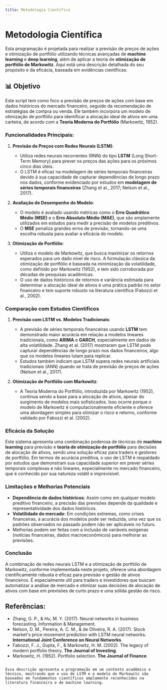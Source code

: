 ```yaml
---
title: Metodologia Científica
---
```


# Metodologia Científica

Esta programação é projetada para realizar a previsão de preços de ações e otimização de portfólio utilizando técnicas avançadas de **machine learning** e **deep learning**, além de aplicar a teoria de **otimização de portfólio de Markowitz**. Aqui está uma descrição detalhada do seu propósito e da eficácia, baseada em evidências científicas:

## 📊 Objetivo

Este script tem como foco a previsão de preços de ações com base em dados históricos do mercado financeiro, seguido da recomendação de estratégias de compra ou venda. Ele também incorpora um modelo de otimização de portfólio para identificar a alocação ideal de ativos em uma carteira, de acordo com a **Teoria Moderna do Portfólio** (Markowitz, 1952).

### Funcionalidades Principais:

1. **Previsão de Preços com Redes Neurais (LSTM)**:
    - Utiliza redes neurais recorrentes (RNN) do tipo **LSTM** (Long Short-Term Memory) para prever os preços das ações para os próximos cinco dias úteis.
    - O LSTM é eficaz na modelagem de séries temporais financeiras devido à sua capacidade de capturar dependências de longo prazo nos dados, conforme evidenciado por estudos em **modelagem de séries temporais financeiras** (Zhang et al., 2017; Nelson et al., 2017).

2. **Avaliação de Desempenho do Modelo**:
    - O modelo é avaliado usando métricas como o **Erro Quadrático Médio (MSE)** e o **Erro Absoluto Médio (MAE)**, que são amplamente utilizados em estudos para medir a precisão de modelos preditivos.
    - O **MSE** penaliza grandes erros de previsão, tornando-se uma escolha robusta para avaliar a eficácia do modelo.

3. **Otimização de Portfólio**:
    - Utiliza o modelo de Markowitz, que busca maximizar os retornos esperados para um dado nível de risco. A formulação clássica da otimização de portfólio é baseada na minimização da volatilidade, como definido por Markowitz (1952), e tem sido corroborada por décadas de pesquisas acadêmicas.
    - O uso de dados históricos de retornos e variância estimada para determinar a alocação ideal de ativos é uma prática padrão no setor financeiro e tem suporte robusto na literatura científica (Fabozzi et al., 2002).

### Comparação com Estudos Científicos

1. **Previsão com LSTM vs. Modelos Tradicionais**:
    - A previsão de séries temporais financeiras usando **LSTM** tem demonstrado maior acurácia em relação a modelos lineares tradicionais, como **ARIMA** e **GARCH**, especialmente em dados de alta volatilidade. Zhang et al. (2017) mostraram que LSTM pode capturar dependências de longo prazo nos dados financeiros, algo que os modelos lineares lutam para replicar.
    - Estudos também indicam que LSTM supera redes neurais artificiais tradicionais (ANN) quando se trata de previsão de preços de ações (Nelson et al., 2017).

2. **Otimização de Portfólio com Markowitz**:
    - A Teoria Moderna do Portfólio, introduzida por Markowitz (1952), continua sendo a base para a alocação de ativos, apesar do surgimento de modelos mais sofisticados. Isso ocorre porque o modelo de Markowitz é computacionalmente eficiente e oferece uma abordagem simples para otimizar o risco e retorno, conforme validado por Fabozzi et al. (2002).

### Eficácia da Solução

Este sistema apresenta uma combinação poderosa de técnicas de **machine learning** para previsão e **teoria de otimização de portfólio** para decisões de alocação de ativos, sendo uma solução eficaz para traders e gestores de portfólio. Em termos de acurácia preditiva, o uso de LSTM é respaldado por estudos que demonstram sua capacidade superior em prever séries temporais complexas e não lineares, especialmente no mercado financeiro, que é conhecido por sua natureza volátil e imprevisível.

### Limitações e Melhorias Potenciais

- **Dependência de dados históricos**: Assim como em qualquer modelo preditivo financeiro, a precisão das previsões depende da qualidade e representatividade dos dados históricos.
- **Volatilidade do mercado**: Em condições extremas, como crises financeiras, a acurácia dos modelos pode ser reduzida, uma vez que os padrões observados no passado podem não ser aplicáveis no futuro.
- Melhorias podem ser feitas com a inclusão de variáveis exógenas (notícias financeiras, dados macroeconômicos) para melhorar as previsões.

### Conclusão

A combinação de redes neurais LSTM e a otimização de portfólio de Markowitz, conforme implementada neste projeto, oferece uma abordagem cientificamente robusta e eficaz para previsão e gestão de ativos financeiros. É especialmente útil para traders e investidores que buscam automatizar a análise de mercado e otimizar suas decisões de alocação de ativos com base em previsões de curto prazo e uma sólida gestão de risco.

## Referências:
- Zhang, G. P., & Hu, M. Y. (2017). Neural networks in business forecasting. Information & Management.
- Nelson, D. M., Pereira, A. C. M., & de Oliveira, R. A. (2017). Stock market's price movement prediction with LSTM neural networks. **International Joint Conference on Neural Networks**.
- Fabozzi, F. J., Gupta, F., & Markowitz, H. M. (2002). The legacy of modern portfolio theory. **The Journal of Investing**.
- Markowitz, H. (1952). Portfolio selection. **The Journal of Finance**.
``` 

Essa descrição apresenta a programação em um contexto acadêmico e técnico, mostrando que o uso de LSTM e o modelo de Markowitz são baseados em fundamentos científicos amplamente reconhecidos na literatura financeira e de machine learning.